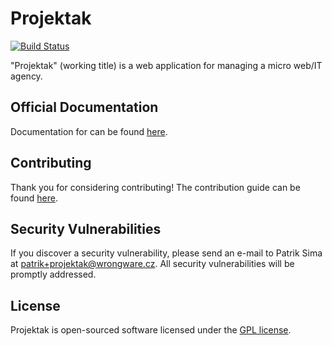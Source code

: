 # Projektak

[![Build Status](https://travis-ci.org/wrongware/projektak.svg?branch=master)](https://travis-ci.org/wrongware/projektak)

"Projektak" (working title)
is a web application for managing a micro web/IT agency.

## Official Documentation

Documentation for can be found [here](https://github.com/wrongware/projektak/wiki).

## Contributing

Thank you for considering contributing! The contribution guide can be found [here](https://github.com/wrongware/projektak/wiki).

## Security Vulnerabilities

If you discover a security vulnerability, please send an e-mail to Patrik Sima at patrik+projektak@wrongware.cz. All security vulnerabilities will be promptly addressed.

## License

Projektak is open-sourced software licensed under the [GPL license](http://opensource.org/licenses/GPL).
